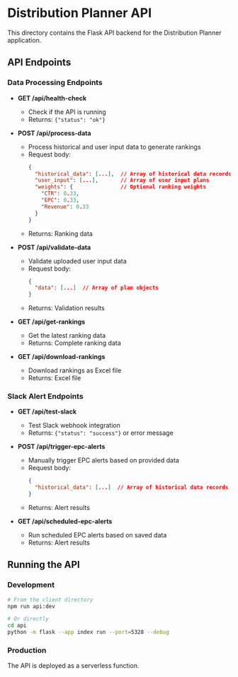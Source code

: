 # Distribution Planner API

This directory contains the Flask API backend for the Distribution Planner application.

## API Endpoints

### Data Processing Endpoints

- **GET /api/health-check**
  - Check if the API is running
  - Returns: `{"status": "ok"}`

- **POST /api/process-data**
  - Process historical and user input data to generate rankings
  - Request body: 
    ```json
    {
      "historical_data": [...],  // Array of historical data records
      "user_input": [...],       // Array of user input plans
      "weights": {               // Optional ranking weights
        "CTR": 0.33,
        "EPC": 0.33,
        "Revenue": 0.33
      }
    }
    ```
  - Returns: Ranking data

- **POST /api/validate-data**
  - Validate uploaded user input data
  - Request body: 
    ```json
    {
      "data": [...]  // Array of plan objects
    }
    ```
  - Returns: Validation results

- **GET /api/get-rankings**
  - Get the latest ranking data
  - Returns: Complete ranking data

- **GET /api/download-rankings**
  - Download rankings as Excel file
  - Returns: Excel file

### Slack Alert Endpoints

- **GET /api/test-slack**
  - Test Slack webhook integration
  - Returns: `{"status": "success"}` or error message

- **POST /api/trigger-epc-alerts**
  - Manually trigger EPC alerts based on provided data
  - Request body: 
    ```json
    {
      "historical_data": [...]  // Array of historical data records
    }
    ```
  - Returns: Alert results

- **GET /api/scheduled-epc-alerts**
  - Run scheduled EPC alerts based on saved data
  - Returns: Alert results

## Running the API

### Development

```bash
# From the client directory
npm run api:dev

# Or directly
cd api
python -m flask --app index run --port=5328 --debug
```

### Production

The API is deployed as a serverless function. 